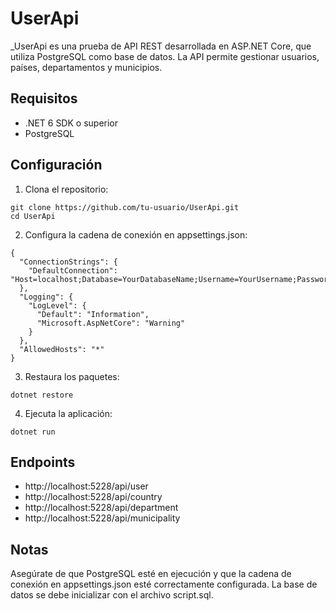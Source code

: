 # UserApi

_UserApi es una prueba de API REST desarrollada en ASP.NET Core, que utiliza PostgreSQL como base de datos. La API permite gestionar usuarios, países, departamentos y municipios.

## Requisitos
* .NET 6 SDK o superior
* PostgreSQL

## Configuración
1. Clona el repositorio:
```
git clone https://github.com/tu-usuario/UserApi.git
cd UserApi
```

2. Configura la cadena de conexión en appsettings.json:
```
{
  "ConnectionStrings": {
    "DefaultConnection": "Host=localhost;Database=YourDatabaseName;Username=YourUsername;Password=YourPassword"
  },
  "Logging": {
    "LogLevel": {
      "Default": "Information",
      "Microsoft.AspNetCore": "Warning"
    }
  },
  "AllowedHosts": "*"
}
```

3. Restaura los paquetes:
```
dotnet restore
```

4. Ejecuta la aplicación:
```
dotnet run
```

## Endpoints
* http://localhost:5228/api/user
* http://localhost:5228/api/country
* http://localhost:5228/api/department
* http://localhost:5228/api/municipality
  
## Notas
Asegúrate de que PostgreSQL esté en ejecución y que la cadena de conexión en appsettings.json esté correctamente configurada.
La base de datos se debe inicializar con el archivo script.sql.
